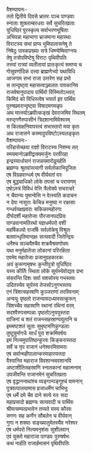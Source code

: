 वैशम्पायनः-  
ततो द्वितीये दिवसे भ्रातरः पञ्च पाण्डवाः  
स्नाताः शुक्लाम्बरधराः सर्वे सुचरितव्रताः  
युधिष्ठिरं पुरस्कृत्य सर्वाभरणभूषिताः  
अभिपन्ना महाभागा भ्राजमाना महारथाः  
विराटस्य सभां प्राप्य भूमिपालासनेषु ते  
निषेदुः पावकप्रख्याः सत्रे धिष्ण्येष्विवाग्नयः  
तेषु तत्रोपविष्टेषु विराटः पृथिवीपतिः  
तस्यां रात्र्यां व्यतीतायां प्रातःकृत्यं समाप्य च  
गोसुवर्णादिकं दत्त्वा ब्राह्मणेभ्यो यथाविधि  
आजगाम सभां राजा उत्तरेण सह प्रभो  
स तान्दृष्ट्वा महासत्वाञ्ज्वलतः पावकानिव  
राजवेषानुपादाय पार्थिवो विस्मितोऽभवत्  
किमिदं को विधिस्त्वेष भयार्त इव पार्थिवः  
पुरुषप्रवरान्दृष्ट्वा विषादमगमन्नृपः  
अथ मात्स्योऽब्रवीत्कङ्खं देवराजमिव स्थितम्  
मरुद्गणैरुपासीनं त्रिदशानामिवेश्वरम्  
स किलाक्षनिवापस्त्वं सभास्तारो मया कृतः  
अथ राजासने कस्मादुपविष्टोऽस्यलङ्कृतः  
वैशम्पायनः-  
परिहासेच्छया राज्ञो विराटस्य निशम्य तत्  
स्मयमानोऽब्रवीद्वाक्यमर्जुनः परवीरहा  
इन्द्रस्यार्धासनं राजन्नयमारोढुमर्हति  
ब्रह्मण्यः श्रुतवांस्त्यागी सर्वलोकाभिपूजितः  
एष विग्रहवान्धर्म एष वीर्यवतां वरः  
एष बुद्ध्याधिको लोके तपसां च परायणम्  
एषोऽस्त्रं विविधं वेत्ति त्रैलोक्ये सचराचरे  
न चैवान्यः पुमान्वेत्ति न वेत्स्यति कदाचन  
न देवा नासुराः केचिन्न मनुष्या न राक्षसाः  
गन्धर्वयक्षप्रवराः सकिन्नरमहोरगाः  
दीर्घदर्शी महातेजाः पौरजानपदप्रियः  
पाण्डवानामतिरथो यज्ञधर्मपरो वशी  
महर्षिकल्पो राजर्षिः सर्वलोकेषु विश्रुतः  
बलवान्धृतिमान्दक्षः सत्यवादी जितेन्द्रियः  
धनैश्च सञ्चयैश्चैव शक्रवैश्रवणोपमः  
यथा मनुर्महातेजा लोकानां परिरक्षिता  
एवमेव महातेजाः प्रजानुग्रहकारकः  
अयं कुरूणामृषभः कुन्तीपुत्रो युधिष्ठिरः  
यस्य कीर्तिः स्थिता लोके सूर्यस्येवोद्यतः प्रभा  
संसरन्ति दिशः सर्वा यशसोस्य गभस्तयः  
उदितस्येव सूर्यस्य तेजसोऽनुगभस्तयः  
एनं त्रिंशत्सहस्राणि कुञ्जराणां तरस्विनाम्  
अन्वयुः पृष्ठतो राजन्यावदध्यावसत्कुरून्  
त्रिंशच्चैव सहस्राणि रथानां रथिनां वरम्  
सदश्वैरुपसम्पन्नाः पृष्ठतोऽनुययुस्तदा  
वाजिनां च शतं राजन्त्सहस्राण्ययुतानि च  
इममष्टशतं सूताः सुमृष्टमणिकुण्डलाः  
तुष्टुवुर्मागधैः सार्धं पुरा शक्रमिवर्षयः  
इमं नित्यमुपातिष्ठन्कुरवः किङ्करास्तदा  
सर्वे च नृप राजानं धनेश्वरमिवामराः  
एष सर्वान्महीपालान्करमाहारयत्तदा  
वैश्यानिव महाराज विवशान्स्ववशानपि  
अष्टाशीतिसहस्राणि स्नातकानां महात्मनाम्  
उपजीवन्ति राजानमेनं सुचरितव्रताः  
एष वृद्धाननाथांश्च व्यङ्गान्पङ्गूश्चं वामनान्  
पुत्रवत्पालयामास प्रजाधर्मेण चाभिभूः  
एष धर्मे दमे चैव दाने सत्ये रतः सदा  
महाप्रसादो ब्रह्मण्यः सत्यवादी च पार्थिवः  
श्रीमत्सम्पत्प्रभावेन तप्यते यस्य कौरवः  
सगणः सह कर्णेन सौबलेन च वीर्यवान्  
गुणा न शक्याः सङ्ख्यातुमेतस्यैव नरेश्वर  
एष धर्मपरो नित्यमनृशंसः सुशीलवान्  
एवं युक्तो महाराजा पाण्डवः पुरुषर्षभः  
कथं नार्हति राजार्हमासनं पृथिवीपतिः  
